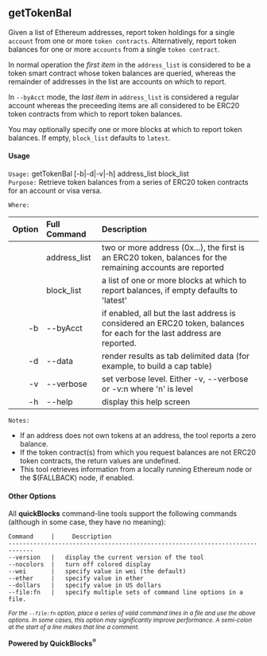## getTokenBal

Given a list of Ethereum addresses, report token holdings for a single `account` from one or more `token contracts`. Alternatively, report token balances for one or more `accounts` from a single `token contract`.

In normal operation the *first item* in the `address_list` is considered to be a token smart contract whose token balances are queried, whereas the remainder of addresses in the list are accounts on which to report.

In `--byAcct` mode, the *last item* in `address_list` is considered a regular account whereas the preceeding items are all considered to be ERC20 token contracts from which to report token balances.

You may optionally specify one or more blocks at which to report token balances. If empty, `block_list` defaults to `latest`.

#### Usage

`Usage:`    getTokenBal [-b|-d|-v|-h] address_list block_list  
`Purpose:`  Retrieve token balances from a series of ERC20 token contracts for an account or visa versa.
             
`Where:`  

| Option | Full Command | Description |
| -------: | :------- | :------- |
|  | address_list | two or more address (0x...), the first is an ERC20 token, balances for the remaining accounts are reported |
|  | block_list | a list of one or more blocks at which to report balances, if empty defaults to 'latest' |
| -b | --byAcct | if enabled, all but the last address is considered an ERC20 token, balances for each for the last address are reported. |
| -d | --data | render results as tab delimited data (for example, to build a cap table) |
| -v | --verbose | set verbose level. Either -v, --verbose or -v:n where 'n' is level |
| -h | --help | display this help screen |

`Notes:`

- If an address does not own tokens at an address, the tool reports a zero balance.
- If the token contract(s) from which you request balances are not ERC20 token contracts, the return values are undefined.
- This tool retrieves information from a locally running Ethereum node or the $(FALLBACK) node, if enabled.

#### Other Options

All **quickBlocks** command-line tools support the following commands (although in some case, they have no meaning):

    Command     |     Description
    -----------------------------------------------------------------------------
    --version   |   display the current version of the tool
    --nocolors  |   turn off colored display
    --wei       |   specify value in wei (the default)
    --ether     |   specify value in ether
    --dollars   |   specify value in US dollars
    --file:fn   |   specify multiple sets of command line options in a file.

<small>*For the `--file:fn` option, place a series of valid command lines in a file and use the above options. In some cases, this option may significantly improve performance. A semi-colon at the start of a line makes that line a comment.*</small>

**Powered by QuickBlocks<sup>&reg;</sup>**


